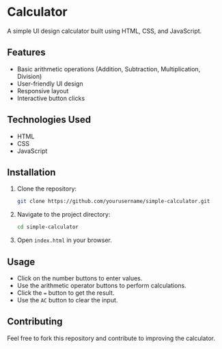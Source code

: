 # Calculator

A simple UI design calculator built using HTML, CSS, and JavaScript.

## Features
- Basic arithmetic operations (Addition, Subtraction, Multiplication, Division)
- User-friendly UI design
- Responsive layout
- Interactive button clicks

## Technologies Used
- HTML
- CSS
- JavaScript

## Installation
1. Clone the repository:
   ```bash
   git clone https://github.com/yourusername/simple-calculator.git
   ```
2. Navigate to the project directory:
   ```bash
   cd simple-calculator
   ```
3. Open `index.html` in your browser.

## Usage
- Click on the number buttons to enter values.
- Use the arithmetic operator buttons to perform calculations.
- Click the `=` button to get the result.
- Use the `AC` button to clear the input.

## Contributing
Feel free to fork this repository and contribute to improving the calculator.

